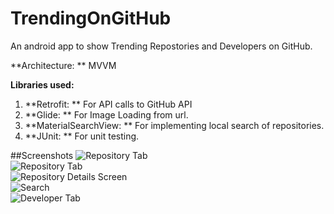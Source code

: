 # TrendingOnGitHub
An android app to show Trending Repostories and Developers on GitHub.

**Architecture: ** MVVM

**Libraries used:**  
1. **Retrofit: ** For API calls to GitHub API  
2. **Glide: ** For Image Loading from url.  
3. **MaterialSearchView: ** For implementing local  search of repositories.
4. **JUnit: ** For unit testing.

##Screenshots
![Repository Tab](/screenshots/device-2020-03-01-150831.png?raw=true "Repository Tab")  
![Repository Tab](/screenshots/device-2020-03-01-150922.png?raw=true)  
![Repository Details Screen](/screenshots/device-2020-03-01-151201.png?raw=true "Repository Details Screen")  
![Search](/screenshots/device-2020-03-01-151232.png?raw=true "Search")  
![Developer Tab](/screenshots/device-2020-03-01-151250.png?raw=true "Developer Tab")
